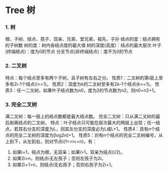 Tree 树
===
### 1. 树
根、子树、结点、孩子、双亲、兄弟、堂兄弟、祖先、子孙
结点的度：结点拥有的子树数
树的度：树内各结点度的最大值
树的深度(高度)：结点的最大层次
叶子(终端结点)：度为0的节点
分支节点(非终端结点)：度不为0的节点

### 2. 二叉树
特点：每个结点至多有两个子树，且子树有左右之分。
性质1：二叉树的第i层上至多有2i-1个结点(i>=1)。
性质2：深度为k的二叉树至多有2k-1个结点(k>=1)。
性质3：任一二叉树，如果叶子结点数为n0，度为2的节点数为n2，则n0=n2+1。

### 3. 完全二叉树
满二叉树：每一层上的结点数都是最大结点数。
完全二叉树：只从满二叉树的最后剥离结点的二叉树。
特点：叶子结点只可能在层次最大的两层上出现；任一结点，若其右分支的深度为L，则其左分支的深度必为L或L+1。
性质4：具有n个结点的完全二叉树的深度为[log2n]+1。
性质5：对有n个结点的完全二叉树编号，从上到下，从左到右，则对节点i(1<=i<=n)，有：
1) 如果i=1，结点为根，无双亲；如果i>1，双亲为结点(i/2)。
2) 如果2i>n，则结点i无左孩子；否则左孩子为2i。
3) 如果2i+1>n，则结点i无右孩子；否则右孩子为2i+1。